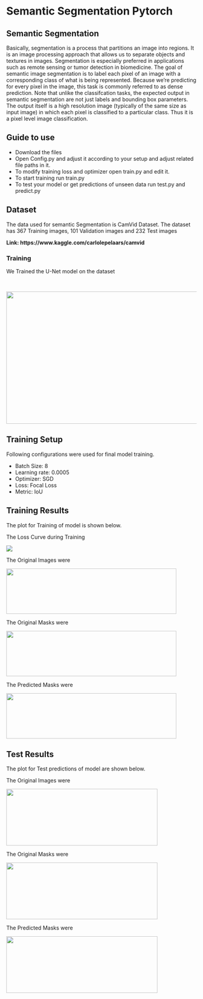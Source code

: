 # Semantic Segmentation Pytorch

## Semantic Segmentation
Basically, segmentation is a process that partitions an image into regions. It is an image processing approach that allows us to separate objects and textures in images. Segmentation is especially preferred in applications such as remote sensing or tumor detection in biomedicine.
The goal of semantic image segmentation is to label each pixel of an image with a corresponding class of what is being represented. Because we’re predicting for every pixel in the image, this task is commonly referred to as dense prediction.
Note that unlike the classifcation tasks, the expected output in semantic segmentation are not just labels and bounding box parameters. The output itself is a high resolution image (typically of the same size as input image) in which each pixel is classified to a particular class. Thus it is a pixel level image classification.

## Guide to use
  - Download the files
  - Open Config.py and adjust it according to your setup and adjust related file paths in it.
  - To modify training loss and optimizer open train.py and edit it.
  - To start training run train.py
  - To test your model or get predictions of unseen data run test.py and predict.py

## Dataset
  <p> The data used for semantic Segmentation is CamVid Dataset. The dataset has 367 Training images, 101 Validation images and 232 Test images</p>
  <b> Link: https://www.kaggle.com/carlolepelaars/camvid </b> <br/>

  ### Training
  <p> We Trained the U-Net model on the dataset </p>
  <br/>
  <p align="center"> <img width=700 height= 350 src="https://github.com/UsamaI000/CamVid-Segmentation-Pytorch/blob/master/images/unet.png"> </p>

## Training Setup
Following configurations were used for final model training.
  - Batch Size: 8
  - Learning rate: 0.0005
  - Optimizer: SGD
  - Loss: Focal Loss
  - Metric: IoU

## Training Results
The plot for Training of model is shown below.
   <p> The Loss Curve during Training </p>
   <p align="left"> <img src="https://github.com/UsamaI000/CamVid-Segmentation-Pytorch/blob/master/images/loss.png"> </p>
   <p> The Original Images were </p>
   <p align="left"> <img width=450 height= 120 src="https://github.com/UsamaI000/CamVid-Segmentation-Pytorch/blob/master/images/train_orig.png"> </p>
   <p> The Original Masks were </p>
   <p align="left"> <img width=450 height= 120 src="https://github.com/UsamaI000/CamVid-Segmentation-Pytorch/blob/master/images/train_mask.png"> </p>
   <p> The Predicted Masks were </p>
   <p align="left"> <img width=450 height= 120 src="https://github.com/UsamaI000/CamVid-Segmentation-Pytorch/blob/master/images/train_pred.png"> </p>
   

## Test Results
The plot for Test predictions of model are shown below.
   <p> The Original Images were </p>
   <p align="left"> <img width=400 height= 150 src="https://github.com/UsamaI000/CamVid-Segmentation-Pytorch/blob/master/images/test_orig.png"> </p>
   <p> The Original Masks were </p>
   <p align="left"> <img width=400 height= 150 src="https://github.com/UsamaI000/CamVid-Segmentation-Pytorch/blob/master/images/test_mask.png"> </p>
   <p> The Predicted Masks were </p>
   <p align="left"> <img width=400 height= 150 src="https://github.com/UsamaI000/CamVid-Segmentation-Pytorch/blob/master/images/test_pred.png"> </p>
